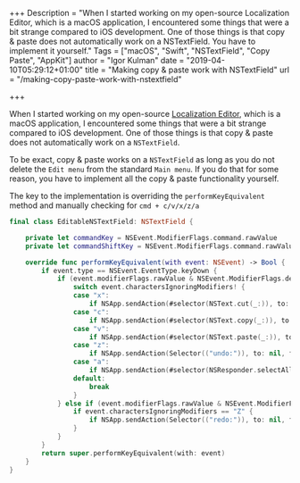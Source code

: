 +++
Description = "When I started working on my open-source Localization Editor, which is a macOS application, I encountered some things that were a bit strange compared to iOS development. One of those things is that copy & paste does not automatically work on a NSTextField. You have to implement it yourself."
Tags = ["macOS", "Swift", "NSTextField", "Copy Paste", "AppKit"]
author = "Igor Kulman"
date = "2019-04-10T05:29:12+01:00"
title = "Making copy & paste work with NSTextField"
url = "/making-copy-paste-work-with-nstextfield"

+++

When I started working on my open-source [Localization Editor](https://github.com/igorkulman/iOSLocalizationEditor), which is a macOS application, I encountered some things that were a bit strange compared to iOS development. One of those things is that copy & paste does not automatically work on a `NSTextField`.

To be exact, copy & paste works on a `NSTextField` as long as you do not delete the `Edit menu` from the standard `Main menu`. If you do that for some reason, you have to implement all the copy & paste functionality yourself.

The key to the implementation is overriding the `performKeyEquivalent` method and manually checking for `cmd + c/v/x/z/a`

```swift
final class EditableNSTextField: NSTextField {

    private let commandKey = NSEvent.ModifierFlags.command.rawValue
    private let commandShiftKey = NSEvent.ModifierFlags.command.rawValue | NSEvent.ModifierFlags.shift.rawValue

    override func performKeyEquivalent(with event: NSEvent) -> Bool {
        if event.type == NSEvent.EventType.keyDown {
            if (event.modifierFlags.rawValue & NSEvent.ModifierFlags.deviceIndependentFlagsMask.rawValue) == commandKey {
                switch event.charactersIgnoringModifiers! {
                case "x":
                    if NSApp.sendAction(#selector(NSText.cut(_:)), to: nil, from: self) { return true }
                case "c":
                    if NSApp.sendAction(#selector(NSText.copy(_:)), to: nil, from: self) { return true }
                case "v":
                    if NSApp.sendAction(#selector(NSText.paste(_:)), to: nil, from: self) { return true }
                case "z":
                    if NSApp.sendAction(Selector(("undo:")), to: nil, from: self) { return true }
                case "a":
                    if NSApp.sendAction(#selector(NSResponder.selectAll(_:)), to: nil, from: self) { return true }
                default:
                    break
                }
            } else if (event.modifierFlags.rawValue & NSEvent.ModifierFlags.deviceIndependentFlagsMask.rawValue) == commandShiftKey {
                if event.charactersIgnoringModifiers == "Z" {
                    if NSApp.sendAction(Selector(("redo:")), to: nil, from: self) { return true }
                }
            }
        }
        return super.performKeyEquivalent(with: event)
    }
}
```

<!--more-->
